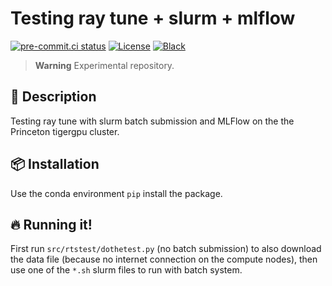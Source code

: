 # Testing ray tune + slurm + mlflow

[![pre-commit.ci status](https://results.pre-commit.ci/badge/github/klieret/ray-tune-slurm-test/main.svg)](https://results.pre-commit.ci/latest/github/klieret/ray-tune-slurm-test/main)
[![License](https://img.shields.io/github/license/klieret/ray-tune-slurm-test)](https://github.com/klieret/ray-tune-slurm-test/blob/master/LICENSE.txt)
[![Black](https://img.shields.io/badge/code%20style-black-000000.svg)](https://github.com/python/black)

> **Warning**
> Experimental repository.

## 📝 Description

Testing ray tune with slurm batch submission and MLFlow on the the Princeton tigergpu cluster.

## 📦 Installation

Use the conda environment `pip` install the package.

## 🔥 Running it!

First run `src/rtstest/dothetest.py` (no batch submission) to also download the data file
(because no internet connection on the compute nodes), then use one of the
`*.sh` slurm files to run with batch system.
